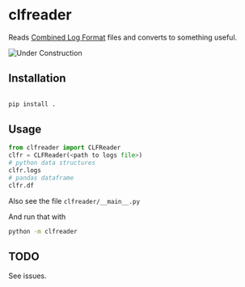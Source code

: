 # clfreader

Reads [Combined Log Format](https://en.wikipedia.org/wiki/Common_Log_Format#:~:text=For%20computer%20log%20management%2C%20the,when%20generating%20server%20log%20files.) files and converts to something useful. 

![Under Construction](https://media.tenor.com/MRCIli40TYoAAAAi/under-construction90s-90s.gif)

## Installation 

```python 

pip install . 

```

## Usage 

```python
from clfreader import CLFReader
clfr = CLFReader(<path to logs file>)
# python data structures
clfr.logs
# pandas dataframe
clfr.df

```

Also see the file `clfreader/__main__.py`

And run that with 

```bash
python -m clfreader
```

## TODO

See issues.


